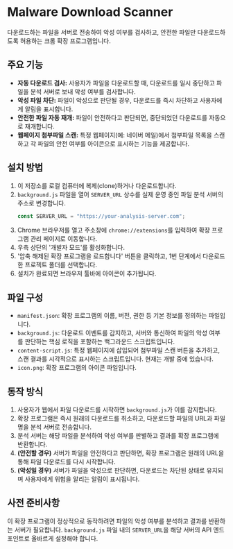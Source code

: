 # Malware Download Scanner

다운로드하는 파일을 서버로 전송하여 악성 여부를 검사하고, 안전한 파일만 다운로드하도록 허용하는 크롬 확장 프로그램입니다.

## 주요 기능

*   **자동 다운로드 검사:** 사용자가 파일을 다운로드할 때, 다운로드를 일시 중단하고 파일을 분석 서버로 보내 악성 여부를 검사합니다.
*   **악성 파일 차단:** 파일이 악성으로 판단될 경우, 다운로드를 즉시 차단하고 사용자에게 알림을 표시합니다.
*   **안전한 파일 자동 재개:** 파일이 안전하다고 판단되면, 중단되었던 다운로드를 자동으로 재개합니다.
*   **웹페이지 첨부파일 스캔:** 특정 웹페이지(예: 네이버 메일)에서 첨부파일 목록을 스캔하고 각 파일의 안전 여부를 아이콘으로 표시하는 기능을 제공합니다.

## 설치 방법

1.  이 저장소를 로컬 컴퓨터에 복제(clone)하거나 다운로드합니다.
2.  `background.js` 파일을 열어 `SERVER_URL` 상수를 실제 운영 중인 파일 분석 서버의 주소로 변경합니다.
    ```javascript
    const SERVER_URL = "https://your-analysis-server.com";
    ```
3.  Chrome 브라우저를 열고 주소창에 `chrome://extensions`를 입력하여 확장 프로그램 관리 페이지로 이동합니다.
4.  우측 상단의 '개발자 모드'를 활성화합니다.
5.  '압축 해제된 확장 프로그램을 로드합니다' 버튼을 클릭하고, 1번 단계에서 다운로드한 프로젝트 폴더를 선택합니다.
6.  설치가 완료되면 브라우저 툴바에 아이콘이 추가됩니다.

## 파일 구성

*   `manifest.json`: 확장 프로그램의 이름, 버전, 권한 등 기본 정보를 정의하는 파일입니다.
*   `background.js`: 다운로드 이벤트를 감지하고, 서버와 통신하여 파일의 악성 여부를 판단하는 핵심 로직을 포함하는 백그라운드 스크립트입니다.
*   `content-script.js`: 특정 웹페이지에 삽입되어 첨부파일 스캔 버튼을 추가하고, 스캔 결과를 시각적으로 표시하는 스크립트입니다. 현재는 개발 중에 있습니다.
*   `icon.png`: 확장 프로그램의 아이콘 파일입니다.

## 동작 방식

1.  사용자가 웹에서 파일 다운로드를 시작하면 `background.js`가 이를 감지합니다.
2.  확장 프로그램은 즉시 원래의 다운로드를 취소하고, 다운로드할 파일의 URL과 파일명을 분석 서버로 전송합니다.
3.  분석 서버는 해당 파일을 분석하여 악성 여부를 판별하고 결과를 확장 프로그램에 반환합니다.
4.  **(안전할 경우)** 서버가 파일을 안전하다고 판단하면, 확장 프로그램은 원래의 URL을 통해 파일 다운로드를 다시 시작합니다.
5.  **(악성일 경우)** 서버가 파일을 악성으로 판단하면, 다운로드는 차단된 상태로 유지되며 사용자에게 위험을 알리는 알림이 표시됩니다.

## 사전 준비사항

이 확장 프로그램이 정상적으로 동작하려면 파일의 악성 여부를 분석하고 결과를 반환하는 서버가 필요합니다. `background.js` 파일 내의 `SERVER_URL`을 해당 서버의 API 엔드포인트로 올바르게 설정해야 합니다.

